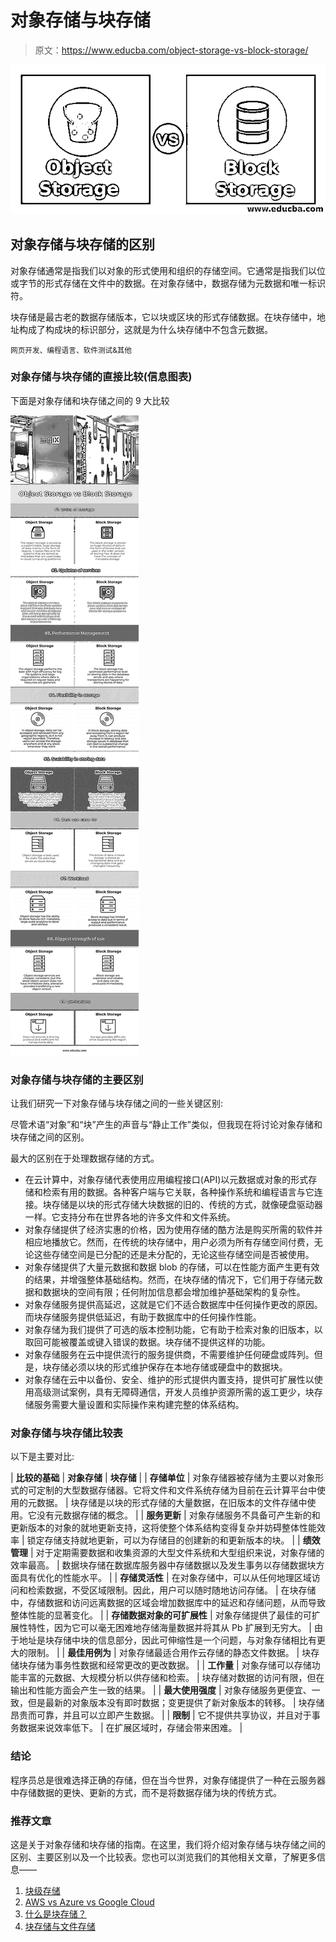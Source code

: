 # 对象存储与块存储

> 原文：<https://www.educba.com/object-storage-vs-block-storage/>

![Object Storage vs Block Storage](img/841a44e57f600705c2f990c0436dcc43.png)



## 对象存储与块存储的区别

对象存储通常是指我们以对象的形式使用和组织的存储空间。它通常是指我们以位或字节的形式存储在文件中的数据。在对象存储中，数据存储为元数据和唯一标识符。

块存储是最古老的数据存储版本，它以块或区块的形式存储数据。在块存储中，地址构成了构成块的标识部分，这就是为什么块存储中不包含元数据。

<small>网页开发、编程语言、软件测试&其他</small>

### 对象存储与块存储的直接比较(信息图表)

下面是对象存储和块存储之间的 9 大比较

![Object Storage vs Block Storage info](img/c51d3a8b030fa1e9c22d8a1a384d3eac.png)



### 对象存储与块存储的主要区别

让我们研究一下对象存储与块存储之间的一些关键区别:

尽管术语“对象”和“块”产生的声音与“静止工作”类似，但我现在将讨论对象存储和块存储之间的区别。

最大的区别在于处理数据存储的方式。

*   在云计算中，对象存储代表使用应用编程接口(API)以元数据或对象的形式存储和检索有用的数据。各种客户端与它关联，各种操作系统和编程语言与它连接。块存储是以块的形式存储大块数据的旧的、传统的方式，就像硬盘驱动器一样。它支持分布在世界各地的许多文件和文件系统。
*   对象存储提供了经济实惠的价格，因为使用存储的酷方法是购买所需的软件并相应地播放它。然而，在传统的块存储中，用户必须为所有存储空间付费，无论这些存储空间是已分配的还是未分配的，无论这些存储空间是否被使用。
*   对象存储提供了大量元数据和数据 blob 的存储，可以在性能方面产生更有效的结果，并增强整体基础结构。然而，在块存储的情况下，它们用于存储元数据和数据块的空间有限；任何附加信息都会增加维护基础架构的复杂性。
*   对象存储服务提供高延迟，这就是它们不适合数据库中任何操作更改的原因。而块存储服务提供低延迟，有助于数据库中的任何操作性能。
*   对象存储为我们提供了可选的版本控制功能，它有助于检索对象的旧版本，以取回可能被覆盖或键入错误的数据。块存储不提供这样的功能。
*   对象存储服务在云中提供流行的服务提供商，不需要维护任何硬盘或阵列。但是，块存储必须以块的形式维护保存在本地存储或硬盘中的数据块。
*   对象存储在云中以备份、安全、维护的形式提供内置支持，提供可扩展性以使用高级测试案例，具有无障碍通信，开发人员维护资源所需的返工更少，块存储服务需要大量设置和实际操作来构建完整的体系结构。

### 对象存储与块存储比较表

以下是主要对比:

| **比较的基础** | **对象存储** | **块存储** |
| **存储单位** | 对象存储器被存储为主要以对象形式的可定制的大型数据存储器。它将文件和文件系统存储为目前在云计算平台中使用的元数据。 | 块存储是以块的形式存储的大量数据，在旧版本的文件存储中使用。它没有元数据存储的概念。 |
| **服务更新** | 对象存储服务不具备可产生新的和更新版本的对象的就地更新支持，这将使整个体系结构变得复杂并妨碍整体性能效率 | 锁定存储支持就地更新，可以为存储目的创建新的和更新版本的块。 |
| **绩效管理** | 对于定期需要数据和收集资源的大型文件系统和大型组织来说，对象存储的效率最高。 | 数据块存储在数据库服务器中存储数据以及发生事务以存储数据块方面具有优化的性能水平。 |
| **存储灵活性** | 在对象存储中，可以从任何地理区域访问和检索数据，不受区域限制。因此，用户可以随时随地访问存储。 | 在块存储中，存储数据和访问远离数据的区域会增加数据库中的延迟和存储问题，从而导致整体性能的显著变化。 |
| **存储数据对象的可扩展性** | 对象存储提供了最佳的可扩展性特性，因为它可以毫无困难地存储海量数据并将其从 Pb 扩展到无穷大。 | 由于地址是块存储中块的信息部分，因此可伸缩性是一个问题，与对象存储相比有更大的限制。 |
| **最佳用例为** | 对象存储最适合用作云存储的静态文件数据。 | 块存储块存储为事务性数据和经常更改的更改数据。 |
| **工作量** | 对象存储可以存储功能丰富的元数据、大规模分析以供存储和检索。 | 块存储对数据的访问有限，但在输出和性能方面会产生一致的结果。 |
| **最大使用强度** | 对象存储服务更便宜、一致，但是最新的对象版本没有即时数据；变更提供了新对象版本的转移。 | 块存储昂贵而可靠，并且可以立即产生数据。 |
| **限制** | 它不提供共享协议，并且对于事务数据来说效率低下。 | 在扩展区域时，存储会带来困难。 |

### 结论

程序员总是很难选择正确的存储，但在当今世界，对象存储提供了一种在云服务器中存储数据的更快、更新的方式，而不是将数据存储为块的传统方式。

### 推荐文章

这是关于对象存储和块存储的指南。在这里，我们将介绍对象存储与块存储之间的区别、主要区别以及一个比较表。您也可以浏览我们的其他相关文章，了解更多信息——

1.  [块级存储](https://www.educba.com/block-level-storage/)
2.  [AWS vs Azure vs Google Cloud](https://www.educba.com/aws-vs-azure-vs-google-cloud/)
3.  [什么是块存储？](https://www.educba.com/what-is-block-storage/)
4.  [块存储与文件存储](https://www.educba.com/block-storage-vs-file-storage/)





